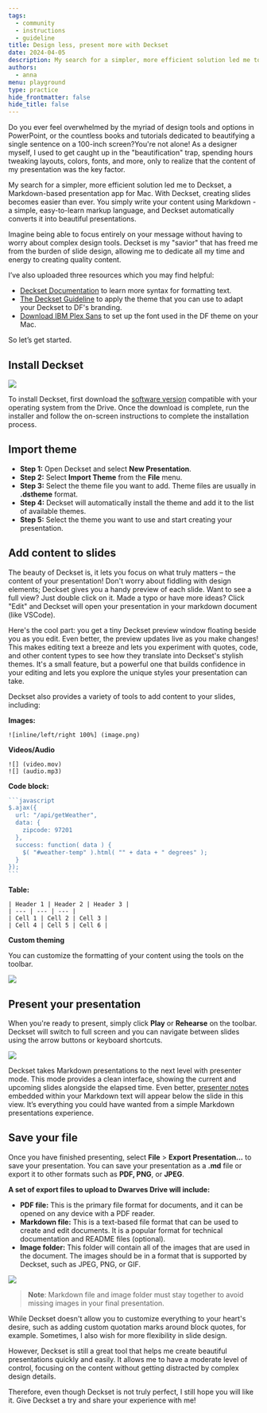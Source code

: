 ```yaml
---
tags: 
  - community
  - instructions
  - guideline
title: Design less, present more with Deckset
date: 2024-04-05
description: My search for a simpler, more efficient solution led me to Deckset, a Markdown-based presentation app for Mac. With Deckset, creating slides becomes easier than ever. You simply write your content using Markdown - a simple, easy-to-learn markup language, and Deckset automatically converts it into beautiful presentations
authors: 
  - anna
menu: playground
type: practice
hide_frontmatter: false
hide_title: false
---
```

Do you ever feel overwhelmed by the myriad of design tools and options in PowerPoint, or the countless books and tutorials dedicated to beautifying a single sentence on a 100-inch screen?You're not alone! As a designer myself, I used to get caught up in the "beautification" trap, spending hours tweaking layouts, colors, fonts, and more, only to realize that the content of my presentation was the key factor.

My search for a simpler, more efficient solution led me to Deckset, a Markdown-based presentation app for Mac. With Deckset, creating slides becomes easier than ever. You simply write your content using Markdown - a simple, easy-to-learn markup language, and Deckset automatically converts it into beautiful presentations.

Imagine being able to focus entirely on your message without having to worry about complex design tools. Deckset is my "savior" that has freed me from the burden of slide design, allowing me to dedicate all my time and energy to creating quality content.

I’ve also uploaded three resources which you may find helpful:

- [Deckset Documentation](https://docs.deckset.com/English.lproj/getting-started.html) to learn more syntax for formatting text.
- [The Deckset Guideline](https://drive.google.com/drive/folders/1bakuk7-BRTaOlqVu5Jbk_QRbR42Ym2g6?usp=drive_link) to apply the theme that you can use to adapt your Deckset to DF's branding.
- [Download IBM Plex Sans](https://fonts.google.com/specimen/IBM+Plex+Sans) to set up the font used in the DF theme on your Mac.

So let’s get started.

## Install Deckset

![](assets/design-less-present-more-with-deckset._design-less-present-more-with-deckset_image5.webp)

To install Deckset, first download the [software version](https://drive.google.com/file/d/16aOzaQ6YxySsGEjCwVVDSVbt3dSYSdAT/view?usp=drive_link) compatible with your operating system from the Drive. Once the download is complete, run the installer and follow the on-screen instructions to complete the installation process.

## Import theme
* **Step 1:** Open Deckset and select **New Presentation**.
* **Step 2:** Select **Import Theme** from the **File** menu.
* **Step 3:** Select the theme file you want to add. Theme files are usually in **.dstheme** format.
* **Step 4:** Deckset will automatically install the theme and add it to the list of available themes.
* **Step 5:** Select the theme you want to use and start creating your presentation.

## Add content to slides
The beauty of Deckset is, it lets you focus on what truly matters – the content of your presentation! Don't worry about fiddling with design elements; Deckset gives you a handy preview of each slide. Want to see a full view? Just double click on it. Made a typo or have more ideas? Click "Edit" and Deckset will open your presentation in your markdown document (like VSCode). 

Here's the cool part: you get a tiny Deckset preview window floating beside you as you edit. Even better, the preview updates live as you make changes! This makes editing text a breeze and lets you experiment with quotes, code, and other content types to see how they translate into Deckset's stylish themes. It's a small feature, but a powerful one that builds confidence in your editing and lets you explore the unique styles your presentation can take.

Deckset also provides a variety of tools to add content to your slides, including:

**Images:** 
```plain-text
![inline/left/right 100%] (image.png)
```
**Videos/Audio** 
```plain-text
![] (video.mov)
![] (audio.mp3)
```
**Code block:** 
````javascript
```javascript
$.ajax({
  url: "/api/getWeather",
  data: {
    zipcode: 97201
  },
  success: function( data ) {
    $( "#weather-temp" ).html( "" + data + " degrees" );
  }
});
```
````
**Table:** 
```plain-text
| Header 1 | Header 2 | Header 3 |
| --- | --- | --- |
| Cell 1 | Cell 2 | Cell 3 |
| Cell 4 | Cell 5 | Cell 6 |
```
**Custom theming** 

You can customize the formatting of your content using the tools on the toolbar.

![](assets/design-less-present-more-with-deckset._design-less-present-more-with-deckset_image2.webp)

## Present your presentation

When you're ready to present, simply click **Play** or **Rehearse** on the toolbar. Deckset will switch to full screen and you can navigate between slides using the arrow buttons or keyboard shortcuts.

![](assets/design-less-present-more-with-deckset._design-less-present-more-with-deckset_image3.webp)

Deckset takes Markdown presentations to the next level with presenter mode. This mode provides a clean interface, showing the current and upcoming slides alongside the elapsed time. Even better, [presenter notes](https://docs.deckset.com/English.lproj/Presenting/presenter-notes.html) embedded within your Markdown text will appear below the slide in this view. It’s everything you could have wanted from a simple Markdown presentations experience.

## Save your file
Once you have finished presenting, select **File** > **Export Presentation...** to save your presentation. You can save your presentation as a **.md** file or export it to other formats such as **PDF, PNG**, or **JPEG**.

**A set of export files to upload to Dwarves Drive will include:**
- **PDF file:** This is the primary file format for documents, and it can be opened on any device with a PDF reader.
- **Markdown file:** This is a text-based file format that can be used to create and edit documents. It is a popular format for technical documentation and README files (optional).
- **Image folder:** This folder will contain all of the images that are used in the document. The images should be in a format that is supported by Deckset, such as JPEG, PNG, or GIF.

![](assets/design-less-present-more-with-deckset._design-less-present-more-with-deckset_image4.webp)

> **Note**: Markdown file and image folder must stay together to avoid missing images in your final presentation.

While Deckset doesn't allow you to customize everything to your heart's desire, such as adding custom quotation marks around block quotes, for example. Sometimes, I also wish for more flexibility in slide design.

However, Deckset is still a great tool that helps me create beautiful presentations quickly and easily. It allows me to have a moderate level of control, focusing on the content without getting distracted by complex design details.

Therefore, even though Deckset is not truly perfect, I still hope you will like it. Give Deckset a try and share your experience with me!

